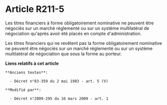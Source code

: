 # Article R211-5

Les titres financiers à forme obligatoirement nominative ne peuvent être négociés sur un marché réglementé ou sur un système
multilatéral de négociation qu'après avoir été placés en compte d'administration. 

Les titres financiers qui ne revêtent pas la forme obligatoirement nominative ne peuvent être négociés sur un marché
réglementé ou sur un système multilatéral de négociation que sous la forme au porteur.

**Liens relatifs à cet article**

	**Anciens textes**:

	  - Décret n°83-359 du 2 mai 1983 - art. 5 (V)

	**Modifié par**:

	  - Décret n°2009-295 du 16 mars 2009 - art. 1
